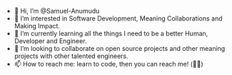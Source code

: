 - 👋 Hi, I’m @Samuel-Anumudu
- 👀 I’m interested in Software Development, Meaning Collaborations and Making Impact.
- 🌱 I’m currently learning all the things I need to be a better Human, Developer and Engineer.
- 💞️ I’m looking to collaborate on open source projects and other meaning projects with other talented engineers.
- 📫 How to reach me: learn to code, then you can reach me! (👾😁)

<!---
Samuel-Anumudu/Samuel-Anumudu is a ✨ special ✨ repository because its `README.md` (this file) appears on your GitHub profile.
You can click the Preview link to take a look at your changes.
--->
